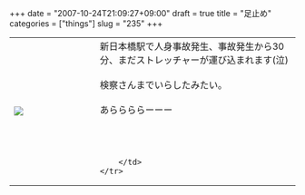 +++
date = "2007-10-24T21:09:27+09:00"
draft = true
title = "足止め"
categories = ["things"]
slug = "235"
+++

<table width="100%">
	<tr>
		<td width="30%" valign="middle">
			<img src="https://keruru.net/images/471f35f719574-071024-205833.jpg" border="0" />
		</td>
		<td width="70%" valign="middle">
			新日本橋駅で人身事故発生、事故発生から30分、まだストレッチャーが運び込まれます(泣)<br />
<br />
検察さんまでいらしたみたい。<br />
<br />
あららららーーー<br />
<br />
<br />
<br />

		</td>
	</tr>
</table>
